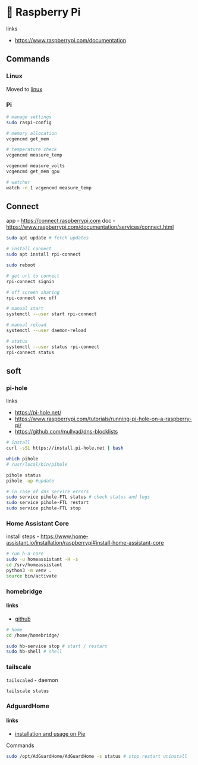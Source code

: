 # 🍇 Raspberry Pi

links
- https://www.raspberrypi.com/documentation

## Commands

### Linux

Moved to [linux](../../apps-and-tools/cli/linux.md)

### Pi

```bash
# manage settings
sudo raspi-config

# memory allocation
vcgencmd get_mem 

# temperature check
vcgencmd measure_temp

vcgencmd measure_volts
vcgencmd get_mem gpu

# watcher
watch -n 1 vcgencmd measure_temp
```

## Connect

app - https://connect.raspberrypi.com
doc - https://www.raspberrypi.com/documentation/services/connect.html

```bash
sudo apt update # fetch updates

# install connect
sudo apt install rpi-connect

sudo reboot

# get url to connect
rpi-connect signin

# off screen sharing
rpi-connect vnc off

# manual start
systemctl --user start rpi-connect

# manual reload
systemctl --user daemon-reload

# status
systemctl --user status rpi-connect
rpi-connect status
```

## soft

### pi-hole

links 
- https://pi-hole.net/
- https://www.raspberrypi.com/tutorials/running-pi-hole-on-a-raspberry-pi/
- https://github.com/mullvad/dns-blocklists

```bash
# install
curl -sSL https://install.pi-hole.net | bash

which pihole
# /usr/local/bin/pihole

pihole status
pihole -up #update

# in case of dns service errors
sudo service pihole-FTL status # check status and logs
sudo service pihole-FTL restart
sudo service pihole-FTL stop
```

### Home Assistant Core

install steps - https://www.home-assistant.io/installation/raspberrypi#install-home-assistant-core

```bash
# run h-a core
sudo -u homeassistant -H -s
cd /srv/homeassistant
python3 -m venv .
source bin/activate
```

### homebridge

#### links

- [github](https://github.com/homebridge/homebridge)

```bash
# home
cd /home/homebridge/

sudo hb-service stop # start / restart
sudo hb-shell # shell
```

### tailscale

`tailscaled` - daemon

```bash
tailscale status
```

### AdguardHome

#### links

- [installation and usage on Pie](https://github.com/AdguardTeam/AdGuardHome/wiki/Raspberry-Pi#install-adguard-home)

Commands

```sh
sudo /opt/AdGuardHome/AdGuardHome -s status # stop restart uninstall
```
